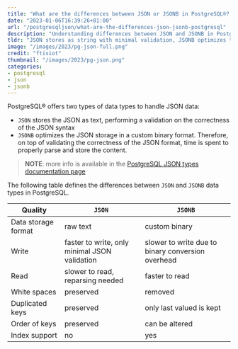 ```yaml
---
title: 'What are the differences between JSON or JSONB in PostgreSQL®?'
date: "2023-01-06T16:39:26+01:00"
url: "/postgresqljson/what-are-the-differences-json-jsonb-postgresql"
description: "Understanding differences between JSON and JSONB in PostgreSQL"
tldr: "JSON stores as string with minimal validation, JSONB optimizes the content"
image: "/images/2023/pg-json-full.png"
credit: "ftisiot"
thumbnail: "/images/2023/pg-json.png"
categories:
- postgresql
- json
- jsonb
---
```


PostgreSQL® offers two types of data types to handle JSON data:
* `JSON` stores the JSON as text, performing a validation on the correctness of the JSON syntax
* `JSONB` optimizes the JSON storage in a custom binary format. Therefore, on top of validating the correctness of the JSON format, time is spent to properly parse and store the content.

> **NOTE**: more info is available in the [PostgreSQL JSON types documentation page](https://www.postgresql.org/docs/current/datatype-json.html)

<!--more-->

The following table defines the differences between `JSON` and `JSONB` data types in PostgreSQL.

| Quality | `JSON` | `JSONB` |
| --- | ----------- | ----------- |
| Data storage format | raw text | custom binary |
| Write | faster to write, only minimal JSON validation | slower to write due to binary conversion overhead |
| Read | slower to read, reparsing needed | faster to read |
| White spaces | preserved | removed |
| Duplicated keys | preserved | only last valued is kept |
| Order of keys | preserved | can be altered |
| Index support | no | yes |